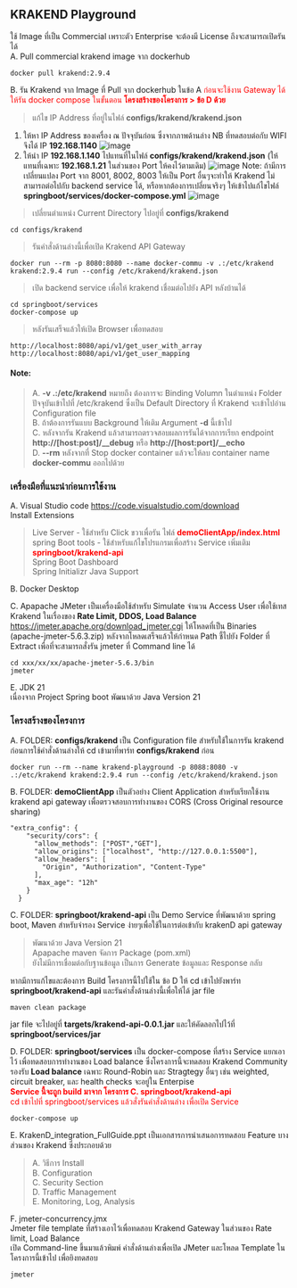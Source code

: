 ## KRAKEND Playground  
ใช้ Image ที่เป็น Commercial เพราะตัว Enterprise จะต้องมี License ถึงจะสามารถเปิดรันได้  
A. Pull commercial krakend image จาก dockerhub   
```
docker pull krakend:2.9.4  
```
B. รัน Krakend จาก Image ที่ Pull จาก dockerhub ในข้อ A <font color="red">ก่อนจะใช้งาน Gateway ได้ ให้รัน docker compose ในขั้นตอน **โครงสร้างของโครงการ > ข้อ D ด้วย**</font>  
> แก้ไข IP Address ที่อยู่ในไฟล์ **configs/krakend/krakend.json**
 1. ให้หา IP Address ของเครื่อง ณ ปัจจุบันก่อน ซึ่งจากภาพด้านล่าง NB ที่ทดสอบต่อกับ WIFI จึงได้ IP **192.168.1140**
    ![image](https://github.com/user-attachments/assets/f3b91b92-4a40-4099-8743-4d7dd5bdace1)
 2. ให้นำ IP **192.168.1.140** ไปแทนที่ในไฟล์ **configs/krakend/krakend.json**  (ให้แทนที่เฉพาะ **192.168.1.21** ในส่วนของ Port ให้คงไว้ตามเดิม)
    ![image](https://github.com/user-attachments/assets/16afb9aa-e188-465f-b580-0bb0971eae65)
 Note: ถ้ามีการเปลี่ยนแปลง Port จาก 8001, 8002, 8003 ให้เป็น Port อื่นๆจะทำให้ Krakend ไม่สามารถต่อไปกับ backend service ได้, หรือหากต้องการเปลี่ยนจริงๆ ให้เข้าไปแก้ไขไฟล์ **springboot/services/docker-compose.yml**
![image](https://github.com/user-attachments/assets/ae9f5119-6af1-4584-a911-c9f9326a1b00)



> เปลี่ยนตำแหน่ง Current Directory ไปอยู่ที่  **configs/krakend**  
```
cd configs/krakend
```
> รันคำสั่งด้านล่างนี้เพื่อเปิด Krakend API Gateway
```
docker run --rm -p 8080:8080 --name docker-commu -v .:/etc/krakend krakend:2.9.4 run --config /etc/krakend/krakend.json
```
> เปิด backend service เพื่อให้ krakend เชื่อมต่อไปยัง API หลังบ้านได้
```
cd springboot/services
docker-compose up
```

> หลังรันเสร็จแล้วให้เปิด Browser เพื่อทดสอบ  
```
http://localhost:8080/api/v1/get_user_with_array
http://localhost:8080/api/v1/get_user_mapping
```

#### Note:  
> A. __-v .:/etc/krakend__  หมายถึง ต้องการจะ Binding Volumn ในตำแหน่ง Folder ปัจจุบันเข้าไปที่ /etc/krakend ซึ่งเป็น Default Directory ที่ Krakend จะเข้าไปอ่าน Configuration file  
> B. ถ้าต้องการรันแบบ Background ให้เติม Argument __-d__ นี้เข้าไป  
> C. หลังจากรัน Krakend แล้วสามารถตรวจสอบผลการรันได้จากการเรียก endpoint **http://[host:post]/__debug** หรือ **http://[host:port]/__echo**  
> D. **--rm** หลังจากที่ Stop docker container แล้วจะให้ลบ container name **docker-commu** ออกไปด้วย  

### เครื่องมือที่แนะนำก่อนการใช้งาน  
A. Visual Studio code  https://code.visualstudio.com/download  
 Install Extensions  
> Live Server - ใช้สำหรับ Click ขวาเพื่อรัน ไฟล์ <font color="red">**demoClientApp/index.html**</font>  
> spring Boot tools  - ใช้สำหรับแก้ไขโปรแกรมเพื่อสร้าง Service เพิ่มเติม <font color="red">**springboot/krakend-api**</font>  
> Spring Boot Dashboard  
> Spring Initializr Java Support  

B. Docker Desktop  

C. Apapache JMeter เป็นเครื่องมือใช้สำหรับ Simulate จำนวน Access User เพื่อใช้เทส Krakend ในเรื่องของ **Rate Limit, DDOS, Load Balance**  
https://jmeter.apache.org/download_jmeter.cgi  ให้โหลดที่เป็น Binaries (apache-jmeter-5.6.3.zip) หลังจากโหลดเสร็จแล้วให้กำหนด Path ชี้ไปยัง Folder ที่ Extract เพื่อที่จะสามารถสั่งรัน jmeter ที่ Command line ได้  
```
cd xxx/xx/xx/apache-jmeter-5.6.3/bin  
jmeter
```

E. JDK 21  
  เนื่องจาก Project Spring boot พัฒนาด้วย Java Version 21  

### โครงสร้างของโครงการ  
A. FOLDER: **configs/krakend** เป็น Configuration file สำหรับใช้ในการรัน krakend  
ก่อนการใช้คำสั่งด้านล่างให้ cd เข้ามาที่พาร์ท **configs/krakend** ก่อน  
```
docker run --rm --name krakend-playground -p 8088:8080 -v .:/etc/krakend krakend:2.9.4 run --config /etc/krakend/krakend.json
```

B. FOLDER: **demoClientApp** เป็นตัวอย่าง Client Application สำหรับเรียกใช้งาน krakend api gateway เพื่อตรวจสอบการทำงานของ CORS (Cross Original resource sharing)  
```
"extra_config": {
    "security/cors": {
      "allow_methods": ["POST","GET"],
      "allow_origins": ["localhost", "http://127.0.0.1:5500"],
      "allow_headers": [
        "Origin", "Authorization", "Content-Type"
      ],
      "max_age": "12h"
    }
  }
```

C. FOLDER: **springboot/krakend-api** เป็น Demo Service ที่พัฒนาด้วย  spring boot, Maven สำหรับจำรอง Service ง่ายๆเพื่อใช้ในการต่อเข้ากับ krakenD api gateway  
> พัฒนาด้วย Java Version 21  
> Apapache maven จัดการ Package (pom.xml)  
> ยังไม่มีการเชื่อมต่อกับฐานข้อมูล เป็นการ Generate ข้อมูลและ Response กลับ   

หากมีการแก้ไขและต้องการ Build โครงการนี้ไปใช้ใน ข้อ D ให้ cd เข้าไปยังพาร์ท **springboot/krakend-api** และรันคำสั่งด้านล่างนี้เพื่อให้ได้ jar file  
```
maven clean package
```  
jar file จะไปอยู่ที่ **targets/krakend-api-0.0.1.jar** และให้คัดลอกไปไว้ที่ **springboot/services/jar**  

D. FOLDER: **springboot/services** เป็น docker-compose ที่สร้าง Service แยกเอาไว้ เพื่อทดสอบการทำงานของ Load balance  ซึ่งโครงการนี้จะทดสอบ Krakend Community รองรับ **Load balance** เฉพาะ Round-Robin และ Stragtegy อื่นๆ เช่น weighted, circuit breaker, และ health checks  จะอยู่ใน Enterpise  
<font color="red">**Service นี้จะถูก build มาจาก โครงการ C. springboot/krakend-api**</font>  
<font color="red">cd เข้าไปที่ springboot/services แล้วสั่งรันคำสั่งด้านล่าง เพื่อเปิด Service</font>  
```
docker-compose up
```


E. KrakenD_integration_FullGuide.ppt  เป็นเอกสารการนำเสนอการทดสอบ Feature บางส่วนของ Krakend ซึ่งประกอบด้วย  
> A. วิธีการ Install  
> B. Configuration  
> C. Security Section  
> D. Traffic Management  
> E. Monitoring, Log, Analysis   


F. jmeter-concurrency.jmx  
Jmeter file template ที่สร้างเอาไว้เพื่อทดสอบ Krakend Gateway ในส่วนของ Rate limit, Load Balance  
เปิด Command-line ขึ้นมาแล้วพิมพ์ คำสั่งด้านล่างเพื่อเปิด JMeter และโหลด Template ในโครงการนี้เข้าไป เพื่อยิงทดสอบ  
```
jmeter
```




